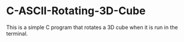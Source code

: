# C-ASCII-Rotating-3D-Cube
This is a simple C program that rotates a 3D cube when it is run in the terminal.
